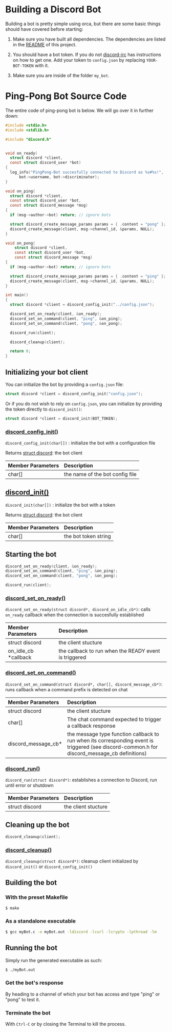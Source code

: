 # Building a Discord Bot

Building a bot is pretty simple using orca, but there are some basic things should have covered before starting:

1. Make sure you have built all dependencies. The dependencies are listed in the [README](/README.md) of this project.

2. You should have a bot token. If you do not [discord-irc](https://github.com/reactiflux/discord-irc/wiki/Creating-a-discord-bot-&-getting-a-token) has instructions on how to get one. Add your token to `config.json` by replacing `YOUR-BOT-TOKEN` with it.

3. Make sure you are inside of the folder `my_bot`.


# Ping-Pong Bot Source Code

The entire code of ping-pong bot is below. We will go over it in further down:
```c
#include <stdio.h>
#include <stdlib.h>

#include "discord.h"


void on_ready(
  struct discord *client, 
  const struct discord_user *bot) 
{
  log_info("PingPong-Bot succesfully connected to Discord as %s#%s!",
      bot->username, bot->discriminator);
}

void on_ping(
  struct discord *client,
  const struct discord_user *bot,
  const struct discord_message *msg)
{
  if (msg->author->bot) return; // ignore bots

  struct discord_create_message_params params = { .content = "pong" };
  discord_create_message(client, msg->channel_id, &params, NULL);
}

void on_pong(
    struct discord *client,
    const struct discord_user *bot,
    const struct discord_message *msg)
{
  if (msg->author->bot) return; // ignore bots

  struct discord_create_message_params params = { .content = "ping" };
  discord_create_message(client, msg->channel_id, &params, NULL);
}

int main()
{
  struct discord *client = discord_config_init("../config.json");

  discord_set_on_ready(client, &on_ready);
  discord_set_on_command(client, "ping", &on_ping);
  discord_set_on_command(client, "pong", &on_pong);

  discord_run(client);

  discord_cleanup(client);

  return 0;
}
```

## Initializing your bot client

You can initialize the bot by providing a `config.json` file:
```c
struct discord *client = discord_config_init("config.json");
```
Or if you do not wish to rely on `config.json`, you can initialize by providing the token directly to `discord_init()`:
```c
struct discord *client = discord_init(BOT_TOKEN);
```

### [discord\_config\_init()](https://cee-studio.github.io/orca/apis/discord.html?highlight=set_on_command#c.discord_config_init)
`discord_config_init(char[])` : initialize the bot with a configuration file

Returns [struct discord](https://cee-studio.github.io/orca/apis/discord.html?highlight=set_on_command#c.discord): the bot client

|Member Parameters|Description                |
|:----------------|:--------------------------|
|char[]| the name of the bot config file|

## [discord\_init()](https://cee-studio.github.io/orca/apis/discord.html?highlight=set_on_command#c.discord_init)
`discord_init(char[])` : initialize the bot with a token

Returns [struct discord](https://cee-studio.github.io/orca/apis/discord.html?highlight=set_on_command#c.discord): the bot client

|Member Parameters|Description                |
|:----------------|:--------------------------|
|char[]| the bot token string|

## Starting the bot

```c
discord_set_on_ready(client, &on_ready);
discord_set_on_command(client, "ping", &on_ping);
discord_set_on_command(client, "pong", &on_pong);

discord_run(client);
```

### [discord\_set\_on\_ready()](https://cee-studio.github.io/orca/apis/discord.html?highlight=set_on_command#c.discord_set_on_ready)
`discord_set_on_ready(struct discord*, discord_on_idle_cb*)`: calls `on_ready` callback when the connection is succesfully established

|Member Parameters|Description                |
|:----------------|:--------------------------|
|struct discord| the client stucture |
|on\_idle\_cb \*callback| the callback to run when the READY event is triggered |

### [discord\_set\_on\_command()](https://cee-studio.github.io/orca/apis/discord.html?highlight=set_on_command#c.discord_set_on_command)
`discord_set_on_command(struct discord*, char[], discord_message_cb*)`: runs callback when a command prefix is detected on chat

|Member Parameters|Description                |
|:----------------|:--------------------------|
|struct discord| the client stucture |
|char[]| The chat command expected to trigger a callback response |
|discord\_message\_cb\*| the message type function callback to run when its corresponding event is triggered (see discord-common.h for discord\_message\_cb definitions) |

### [discord\_run()](https://cee-studio.github.io/orca/apis/discord.html#c.discord_run)
`discord_run(struct discord*)`: establishes a connection to Discord, run until error or shutdown

|Member Parameters|Description                |
|:----------------|:--------------------------|
|struct discord| the client stucture  |


## Cleaning up the bot

```c
discord_cleanup(client);
```

### [discord\_cleanup()](https://cee-studio.github.io/orca/apis/discord.html?highlight=set_on_command#c.discord_cleanup)
`discord_cleanup(struct discord*)`: cleanup client initialized by `discord_init()` or `discord_config_init()`

## Building the bot

### With the preset Makefile

```bash
$ make
```

### As a standalone executable

```bash
$ gcc myBot.c -o myBot.out -ldiscord -lcurl -lcrypto -lpthread -lm
```

## Running the bot

Simply run the generated executable as such:

```bash
$ ./myBot.out
```

### Get the bot's response

By heading to a channel of which your bot has access and type "ping" or "pong" to test it.

### Terminate the bot

With `Ctrl-C` or by closing the Terminal to kill the process.

